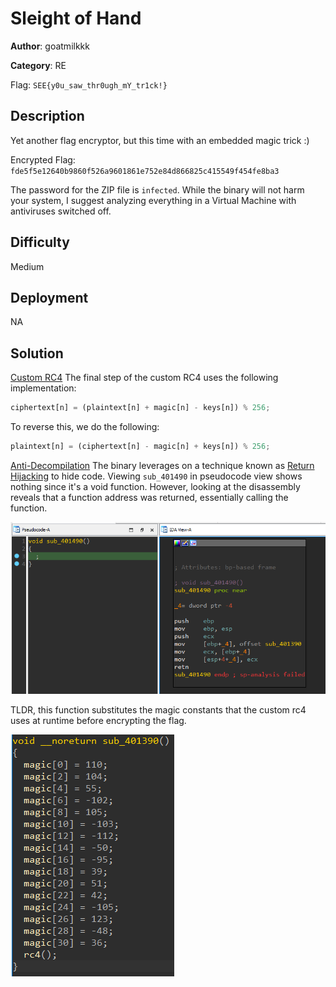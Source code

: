# Sleight of Hand

**Author**: goatmilkkk

**Category**: RE

Flag: `SEE{y0u_saw_thr0ugh_mY_tr1ck!}`

## Description

Yet another flag encryptor, but this time with an embedded magic trick :)

Encrypted Flag: `fde5f5e12640b9860f526a9601861e752e84d866825c415549f454fe8ba3`

The password for the ZIP file is `infected`. While the binary will not harm your system, I suggest analyzing everything in a Virtual Machine with antiviruses switched off.
## Difficulty

Medium

## Deployment

NA

## Solution

<u>Custom RC4</u>
The final step of the custom RC4 uses the following implementation:

```python
ciphertext[n] = (plaintext[n] + magic[n] - keys[n]) % 256;
```

To reverse this, we do the following:

```python
plaintext[n] = (ciphertext[n] - magic[n] + keys[n]) % 256;
```

<u>Anti-Decompilation</u>
The binary leverages on a technique known as [Return Hijacking](https://blog.ret2.io/2017/11/16/dangers-of-the-decompiler/) to hide code. Viewing `sub_401490` in pseudocode view shows nothing since it's a void function. However, looking at the disassembly reveals that a function address was returned, essentially calling the function.

![image-20230508084522735](images/README/image-20230508084522735.png)

TLDR, this function substitutes the magic constants that the custom rc4 uses at runtime before encrypting the flag.

![image-20230508085042849](images/README/image-20230508085042849.png)